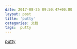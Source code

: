 ```yaml
---
date: 2017-08-25 09:50:47+00:00
layout: post
title: 'putty'
categories: 文档
tags:  putty
---
```

[putty](https://chaifeng.com/blog/2007/06/putty_200611.html)